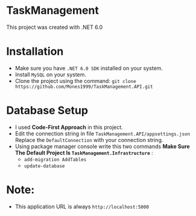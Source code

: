 # TaskManagement
This project was created with .NET 6.0

# Installation
- Make sure you have `.NET 6.0 SDK` installed on your system.
- Install `MySQL` on your system.
- Clone the project using the command: `git clone https://github.com/Mones1999/TaskManagement.API.git`

# Database Setup
- I used **Code-First Approach** in this project.
- Edit the connection string in file `TaskManagement.API/appsettings.json` Replace the `DefaultConnection` with your connection string.
- Using package manager console write this two commands **Make Sure The Default Project Is `TaskManagement.Infrastructure`** :
  - `add-migration AddTables`
  - `update-database`
 
# Note: 
- This application URL is always `http://localhost:5000`
